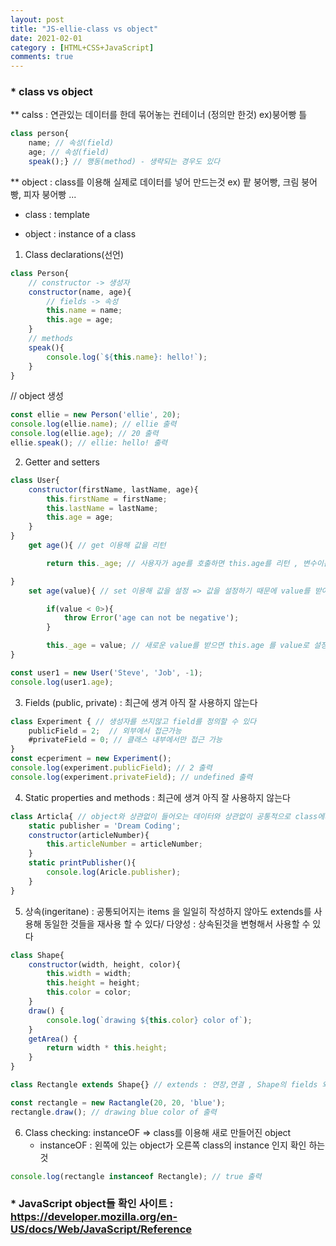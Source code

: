 ```yaml
---
layout: post
title: "JS-ellie-class vs object"
date: 2021-02-01
category : [HTML+CSS+JavaScript]
comments: true
---
```


### * class vs object

** calss : 연관있는 데이터를 한데 묶어놓는 컨테이너 (정의만 한것)
ex)붕어빵 틀

```JavaScript
class person{
    name; // 속성(field)
    age; // 속성(field)
    speak();} // 행동(method) - 생략되는 경우도 있다
```

** object : class를 이용해 실제로 데이터를 넣어 만드는것
ex) 팥 붕어빵, 크림 붕어빵, 피자 붕어빵 ...

* class : template
- object : instance of a class

1. Class declarations(선언)

```Javascript
class Person{
    // constructor -> 생성자
    constructor(name, age){
        // fields -> 속성
        this.name = name;
        this.age = age;
    }
    // methods
    speak(){
        console.log(`${this.name}: hello!`);
    }
}
```
// object 생성

```Javascript
const ellie = new Person('ellie', 20);
console.log(ellie.name); // ellie 출력
console.log(ellie.age); // 20 출력
ellie.speak(); // ellie: hello! 출력
```

2. Getter and setters

```Javascript
class User{
    constructor(firstName, lastName, age){
        this.firstName = firstName;
        this.lastName = lastName;
        this.age = age;
    }
}
    get age(){ // get 이용해 값을 리턴

        return this._age; // 사용자가 age를 호출하면 this.age를 리턴 , 변수이름을 _를 붙혀 변형해서 지정해준다 => 무한로딩 방지

}
    set age(value){ // set 이용해 값을 설정 => 값을 설정하기 때문에 value를 받아와야한다

        if(value < 0>){
            throw Error('age can not be negative');
        }

        this._age = value; // 새로운 value를 받으면 this.age 를 value로 설정한다,변수이름을 _를 붙혀 변형해서 지정해준다 => 무한로딩 방지
}

const user1 = new User('Steve', 'Job', -1);
console.log(user1.age);

```

3. Fields (public, private) : 최근에 생겨 아직 잘 사용하지 않는다

```Javascript
class Experiment { // 생성자를 쓰지않고 field를 정의할 수 있다
    publicField = 2;  // 외부에서 접근가능
    #privateField = 0; // 클래스 내부에서만 접근 가능
}
const ecperiment = new Experiment();
console.log(experiment.publicField); // 2 출력
console.log(experiment.privateField); // undefined 출력
```
4. Static properties and methods : 최근에 생겨 아직 잘 사용하지 않는다

```Javascript
class Articla{ // object와 상관없이 들어오는 데이터와 상관없이 공통적으로 class에서 쓸수 있는것 에 사용 => 메모리 사양을 줄여준다
    static publisher = 'Dream Coding';
    constructor(articleNumber){
        this.articleNumber = articleNumber;
    }
    static printPublisher(){
        console.log(Aricle.publisher); 
    }
}
```

5. 상속(ingeritane) : 공통되어지는 items 을 일일히 작성하지 않아도 extends를 사용해 동일한 것들을 재사용 할 수 있다/ 다양성 : 상속된것을 변형해서 사용할 수 있다

```Javascript
class Shape{
    constructor(width, height, color){
        this.width = width;
        this.height = height;
        this.color = color;
    }
    draw() {
        console.log(`drawing ${this.color} color of`);
    }
    getArea() {
        return width * this.height;
    }
}

class Rectangle extends Shape{} // extends : 연장,연결 , Shape의 fields 와 methods 가 자동적으로 Ractangle에 포함된다

const rectangle = new Ractangle(20, 20, 'blue');
rectangle.draw(); // drawing blue color of 출력

```
6. Class checking: instanceOF => class를 이용해 새로 만들어진 object
    - instanceOF : 왼쪽에 있는 object가 오른쪽 class의 instance 인지 확인 하는것
```JavaScript
console.log(rectangle instanceof Rectangle); // true 출력
```
### * JavaScript object들 확인 사이트 : https://developer.mozilla.org/en-US/docs/Web/JavaScript/Reference